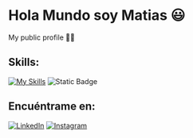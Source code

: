 # Hola Mundo soy Matias 😃
My public profile 🧑‍💻 

 
## Skills:
[![My Skills](https://skillicons.dev/icons?i=js,html,css)](https://skillicons.dev)
![Static Badge](https://img.shields.io/badge/React-blue?style=for-the-badge&logo=react&labelColor=black)

## Encuéntrame en:
[![LinkedIn](https://img.shields.io/badge/LinkedIn-Matias_De_Arriba-0077B5?style=for-the-badge&logo=linkedin&logoColor=white&labelColor=101010)](https://www.linkedin.com/in/matias-de-arriba-4064a421a/) 
[![Instagram](https://img.shields.io/badge/Instagram-@Matiasdearriba-E4405F?style=for-the-badge&logo=instagram&logoColor=white&labelColor=101010)](https://instagram.com/matiasdearriba)

